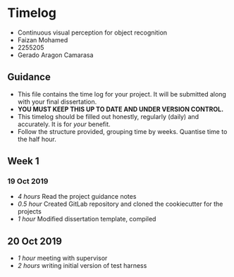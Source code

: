 # Timelog
* Continuous visual perception for object recognition
* Faizan Mohamed
* 2255205
* Gerado Aragon Camarasa

## Guidance


* This file contains the time log for your project. It will be submitted along with your final dissertation.
* **YOU MUST KEEP THIS UP TO DATE AND UNDER VERSION CONTROL.**
* This timelog should be filled out honestly, regularly (daily) and accurately. It is for *your* benefit.
* Follow the structure provided, grouping time by weeks.  Quantise time to the half hour.


## Week 1


### 19 Oct 2019


* *4 hours* Read the project guidance notes
* *0.5 hour* Created GitLab repository and cloned the cookiecutter for the projects
* *1 hour* Modified dissertation template, compiled  


## 20 Oct 2019


* *1 hour* meeting with supervisor
* *2 hours* writing initial version of test harness
<!--stackedit_data:
eyJoaXN0b3J5IjpbLTE3MjE1NTEwODRdfQ==
-->